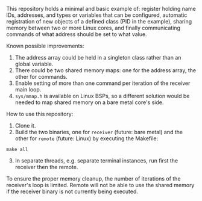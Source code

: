 This repository holds a minimal and basic example of: register holding name IDs, addresses, and types or variables that can be configured,
automatic registration of new objects of a defined class (PID in the example), sharing memory between two or more Linux cores, and finally
communicating commands of what address should be set to what value.

Known possible improvements:
1. The address array could be held in a singleton class rather than an global variable.
2. There could be two shared memory maps: one for the address array, the other for commands.
3. Enable setting of more than one command per iteration of the receiver main loop.
4. `sys/mmap.h` is available on Linux BSPs, so a different solution would be needed to map shared memory on a bare metal core's side.

How to use this repository:
1. Clone it.
2. Build the two binaries, one for `receiver` (future: bare metal) and the other for `remote` (future: Linux) by executing the Makefile:
```
make all
```
3. In separate threads, e.g. separate terminal instances, run first the receiver then the remote.

To ensure the proper memory cleanup, the number of iterations of the receiver's loop is limited. Remote will not be able to use the shared
memory if the receiver binary is not currently being executed.

